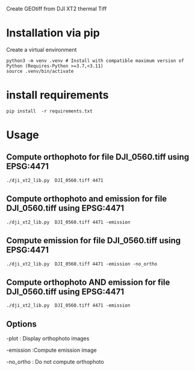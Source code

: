 Create GEOtiff from DJI XT2 thermal Tiff


# Installation via pip

Create a virtual environment

```
python3 -m venv .venv # Install with compatible maximum version of Python (Requires-Python >=3.7,<3.11)
source .venv/bin/activate
```

# install requirements

```
pip install  -r requirements.txt
```

# Usage

## Compute orthophoto for file DJI_0560.tiff using EPSG:4471
````
./dji_xt2_lib.py  DJI_0560.tiff 4471
````

## Compute orthophoto and emission  for file DJI_0560.tiff using EPSG:4471
````
./dji_xt2_lib.py  DJI_0560.tiff 4471 -emission
````
## Compute  emission  for file DJI_0560.tiff using EPSG:4471
```
./dji_xt2_lib.py  DJI_0560.tiff 4471 -emission -no_ortho
```


## Compute orthophoto AND emission  for file DJI_0560.tiff using EPSG:4471
````
./dji_xt2_lib.py  DJI_0560.tiff 4471 -emission
````

## Options
-plot : Display orthophoto images

-emission :Compute emission image

-no_ortho : Do not compute orthophoto
